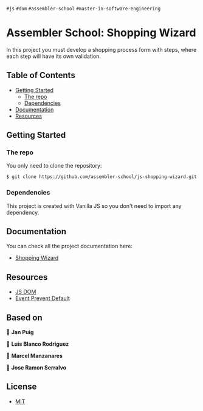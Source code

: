 `#js` `#dom` `#assembler-school` `#master-in-software-engineering`

# Assembler School: Shopping Wizard <!-- omit in toc -->

In this project you must develop a shopping process form with steps, where each step will have its own validation.

## Table of Contents <!-- omit in toc -->

- [Getting Started](#getting-started)
  - [The repo](#the-repo)
  - [Dependencies](#dependencies)
- [Documentation](#documentation)
- [Resources](#resources)

## Getting Started

### The repo

You only need to clone the repository:

```bash
$ git clone https://github.com/assembler-school/js-shopping-wizard.git
```

### Dependencies

This project is created with Vanilla JS so you don't need to import any dependency.

## Documentation

You can check all the project documentation here:

- [Shopping Wizard](<[https://link](https://docs.google.com/document/d/1wsoxchkR6AlfMxwXs674-XcVnsUgE02136a8OgwZxtE/edit?usp=sharing)>)

## Resources

- [JS DOM](https://www.w3schools.com/js/js_htmldom_methods.asp)
- [Event Prevent Default](https://developer.mozilla.org/es/docs/Web/API/Event/preventDefault)

## Based on <!-- omit in toc -->

👤 **Jan Puig**

👤 **Luis Blanco Rodriguez**

👤 **Marcel Manzanares**

👤 **Jose Ramon Serralvo**

## License <!-- omit in toc -->

- [MIT](https://choosealicense.com/licenses/mit/)
